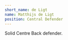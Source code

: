 ```yaml
---
short_name: de Ligt
name: Matthijs de Ligt
position: Central Defender
---
```


Solid Centre Back defender.